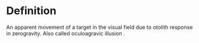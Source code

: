 # Definition

An apparent movement of a target in the visual field due to otolith
response in zerogravity. Also called oculoagravic illusion .
